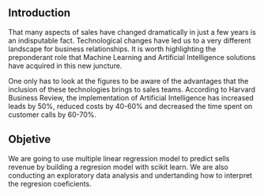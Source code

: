 ## Introduction

That many aspects of sales have changed dramatically in just a few years is an indisputable fact. Technological changes have led us to a very different landscape for business relationships. It is worth highlighting the preponderant role that Machine Learning and Artificial Intelligence solutions have acquired in this new juncture.

One only has to look at the figures to be aware of the advantages that the inclusion of these technologies brings to sales teams. According to Harvard Business Review, the implementation of Artificial Intelligence has increased leads by 50%, reduced costs by 40-60% and decreased the time spent on customer calls by 60-70%.

## Objetive

We are going to use multiple linear regression model to predict sells revenue
by building a regresion model with scikit learn. We are also conducting an exploratory data analysis and undertanding how to interpret the regresion coeficients.
